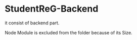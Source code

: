 # StudentReG-Backend
it consist of backend part.

Node Module is excluded from the folder  because of its Size.
